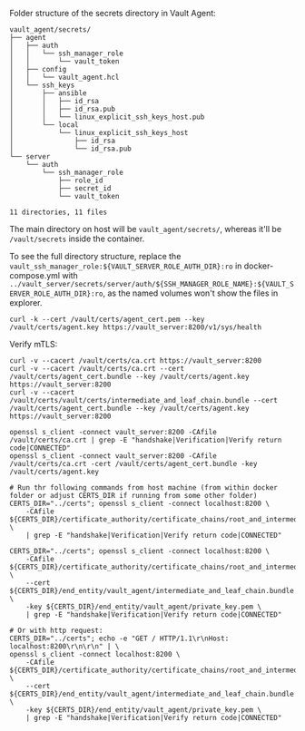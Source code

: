 
Folder structure of the secrets directory in Vault Agent:

```
vault_agent/secrets/
├── agent
│   ├── auth
│   │   └── ssh_manager_role
│   │       └── vault_token
│   ├── config
│   │   └── vault_agent.hcl
│   └── ssh_keys
│       ├── ansible
│       │   ├── id_rsa
│       │   ├── id_rsa.pub
│       │   └── linux_explicit_ssh_keys_host.pub
│       └── local
│           └── linux_explicit_ssh_keys_host
│               ├── id_rsa
│               └── id_rsa.pub
└── server
    └── auth
        └── ssh_manager_role
            ├── role_id
            ├── secret_id
            └── vault_token

11 directories, 11 files
```

The main directory on host will be `vault_agent/secrets/`, whereas it'll be `/vault/secrets` inside the container.

To see the full directory structure, replace the `vault_ssh_manager_role:${VAULT_SERVER_ROLE_AUTH_DIR}:ro` in
docker-compose.yml with `../vault_server/secrets/server/auth/${SSH_MANAGER_ROLE_NAME}:${VAULT_SERVER_ROLE_AUTH_DIR}:ro`,
as the named volumes won't show the files in explorer.


```shell
curl -k --cert /vault/certs/agent_cert.pem --key /vault/certs/agent.key https://vault_server:8200/v1/sys/health
```

Verify mTLS:

```shell
curl -v --cacert /vault/certs/ca.crt https://vault_server:8200
curl -v --cacert /vault/certs/ca.crt --cert /vault/certs/agent_cert.bundle --key /vault/certs/agent.key https://vault_server:8200
curl -v --cacert /vault/certs/vault/certs/intermediate_and_leaf_chain.bundle --cert /vault/certs/agent_cert.bundle --key /vault/certs/agent.key https://vault_server:8200

openssl s_client -connect vault_server:8200 -CAfile /vault/certs/ca.crt | grep -E "handshake|Verification|Verify return code|CONNECTED"
openssl s_client -connect vault_server:8200 -CAfile /vault/certs/ca.crt -cert /vault/certs/agent_cert.bundle -key /vault/certs/agent.key

# Run thr following commands from host machine (from within docker folder or adjust CERTS_DIR if running from some other folder)
CERTS_DIR="../certs"; openssl s_client -connect localhost:8200 \
    -CAfile ${CERTS_DIR}/certificate_authority/certificate_chains/root_and_intermediate_chain.bundle \
    | grep -E "handshake|Verification|Verify return code|CONNECTED"

CERTS_DIR="../certs"; openssl s_client -connect localhost:8200 \
    -CAfile ${CERTS_DIR}/certificate_authority/certificate_chains/root_and_intermediate_chain.bundle \
    --cert ${CERTS_DIR}/end_entity/vault_agent/intermediate_and_leaf_chain.bundle \
    -key ${CERTS_DIR}/end_entity/vault_agent/private_key.pem \
    | grep -E "handshake|Verification|Verify return code|CONNECTED"

# Or with http request:
CERTS_DIR="../certs"; echo -e "GET / HTTP/1.1\r\nHost: localhost:8200\r\n\r\n" | \
openssl s_client -connect localhost:8200 \
    -CAfile ${CERTS_DIR}/certificate_authority/certificate_chains/root_and_intermediate_chain.bundle \
    --cert ${CERTS_DIR}/end_entity/vault_agent/intermediate_and_leaf_chain.bundle \
    -key ${CERTS_DIR}/end_entity/vault_agent/private_key.pem \
    | grep -E "handshake|Verification|Verify return code|CONNECTED"
```
